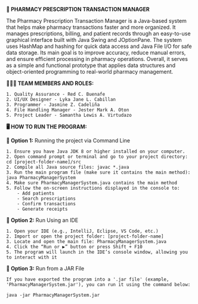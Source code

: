 **💊 PHARMACY PRESCRIPTION TRANSACTION MANAGER**

The Pharmacy Prescription Transaction Manager is a Java-based system that helps make pharmacy transactions faster and more organized. It manages prescriptions, billing, and patient records through an easy-to-use graphical interface built with Java Swing and JOptionPane. The system uses HashMap and hashing for quick data access and Java File I/O for safe data storage. Its main goal is to improve accuracy, reduce manual errors, and ensure efficient processing in pharmacy operations. Overall, it serves as a simple and functional prototype that applies data structures and object-oriented programming to real-world pharmacy management.

**👨🏻‍💻 TEAM MEMBERS AND ROLES:**

	1. Quality Assurance - Red C. Buenafe
	2. UI/UX Designer - Lyka Jane L. Cabillan
	3. Programmer - Jasmine Z. Cadeliña
	4. File Handling Manager - Jester Mark A. Oton
	5. Project Leader - Samantha Lewis A. Virtudazo 

**🖥️ HOW TO RUN THE PROGRAM:**

**📌 Option 1:** Running the project via Command Line

	1. Ensure you have Java JDK 8 or higher installed on your computer.
	2. Open command prompt or terminal and go to your project directory: cd [project-folder-name]/src
	2. Compile all Java source files: javac *.java
	3. Run the main program file (make sure it contains the main method): java PharmacyManagerSystem
	4. Make sure PharmacyManagerSystem.java contains the main method
	5. Follow the on-screen instructions displayed in the console to:
		- Add patients
		- Search prescriptions
		- Confirm transactions
		- Generate receipts
		
**📌 Option 2:** Run Using an IDE

	1. Open your IDE (e.g., IntelliJ, Eclipse, VS Code, etc.)
	2. Import or open the project folder: [project-folder-name]
	3. Locate and open the main file: PharmacyManagerSystem.java
	4. Click the “Run or ▶️” button or press Shift + F10
	5. The program will launch in the IDE’s console window, allowing you to interact with it
	
**📌 Option 3:** Run from a JAR File

	If you have exported the program into a '.jar file' (example, 'PharmacyManagerSystem.jar'), you can run it using the command below:

	java -jar PharmacyManagerSystem.jar
